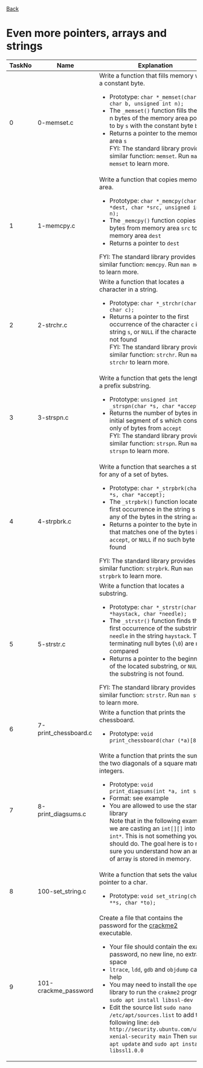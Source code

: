 <a href = "https://github.com/Gtindi/alx-low_level_programming">Back</a>
<h1> Even more pointers, arrays and strings </h1>

| TaskNo | Name | Explanation | Code |
|--------|--------|---------|--------|
| 0 | 0-memset.c | Write a function that fills memory with a constant byte.<ul><li> Prototype: `char *_memset(char *s, char b, unsigned int n);`</li><li> The `_memset()` function fills the first n bytes of the memory area pointed to by `s` with the constant byte `b`</li><li>Returns a pointer to the memory area `s`</li>FYI: The standard library provides a similar function: `memset`. Run `man memset` to learn more. | <a href = "https://github.com/Gtindi/alx-low_level_programming/blob/test/0x07-pointers_arrays_strings/0-memset.c"> View Code </a> |
| 1 | 1-memcpy.c | Write a function that copies memory area.<ul><li> Prototype: `char *_memcpy(char *dest, char *src, unsigned int n);`</li><li>The `_memcpy()` function copies `n` bytes from memory area `src` to memory area `dest`</li><li> Returns a pointer to `dest`</li></ul>FYI: The standard library provides a similar function: `memcpy`. Run `man memcpy` to learn more. | <a href = "https://github.com/Gtindi/alx-low_level_programming/blob/test/0x07-pointers_arrays_strings/1-memcpy.c"> View Code </a> |
| 2 | 2-strchr.c | Write a function that locates a character in a string.<ul><li> Prototype: `char *_strchr(char *s, char c);`</li><li> Returns a pointer to the first occurrence of the character `c` in the string `s`, or `NULL` if the character is not found</li>FYI: The standard library provides a similar function: `strchr`. Run `man strchr` to learn more. | <a href = "https://github.com/Gtindi/alx-low_level_programming/blob/test/0x07-pointers_arrays_strings/2-strchr.c"> View Code </a> |
| 3 | 3-strspn.c | Write a function that gets the length of a prefix substring.<ul><li>Prototype: `unsigned int _strspn(char *s, char *accept);`</li><li>Returns the number of bytes in the initial segment of s which consist only of bytes from `accept`</li> FYI: The standard library provides a similar function: `strspn`. Run `man strspn` to learn more. | <a href = "https://github.com/Gtindi/alx-low_level_programming/blob/test/0x07-pointers_arrays_strings/3-strspn.c"> View Code </a> |
| 4 | 4-strpbrk.c | Write a function that searches a string for any of a set of bytes.<ul><li>Prototype: `char *_strpbrk(char *s, char *accept);`</li><li>The `_strpbrk()` function locates the first occurrence in the string s of any of the bytes in the string `accept`</li><li>Returns a pointer to the byte in `s` that matches one of the bytes in `accept`, or `NULL` if no such byte is found</li></ul>FYI: The standard library provides a similar function: `strpbrk`. Run `man strpbrk` to learn more. | <a href = "https://github.com/Gtindi/alx-low_level_programming/blob/test/0x07-pointers_arrays_strings/4-strpbrk.c"> View Code </a> |
| 5 | 5-strstr.c | Write a function that locates a substring.<ul><li>Prototype: `char *_strstr(char *haystack, char *needle);`</li><li>The `_strstr()` function finds the first occurrence of the substring `needle` in the string `haystack`. The terminating null bytes (`\0`) are not compared</li><li>Returns a pointer to the beginning of the located substring, or `NULL` if the substring is not found.</li></ul>FYI: The standard library provides a similar function: `strstr`. Run `man strstr` to learn more. | <a href = "https://github.com/Gtindi/alx-low_level_programming/blob/test/0x07-pointers_arrays_strings/5-strstr.c"> View Code </a> |
| 6 | 7-print_chessboard.c | Write a function that prints the chessboard.<ul><li>Prototype: `void print_chessboard(char (*a)[8]);`</li></ul> | <a href = "https://github.com/Gtindi/alx-low_level_programming/blob/test/0x07-pointers_arrays_strings/7-print_chessboard.c"> View Code </a> |
| 7 | 8-print_diagsums.c | Write a function that prints the sum of the two diagonals of a square matrix of integers.<ul><li>Prototype: `void print_diagsums(int *a, int size);`</li><li>Format: see example</li><li>You are allowed to use the standard library</li>Note that in the following example we are casting an `int[][]` into an `int*`. This is not something you should do. The goal here is to make sure you understand how an array of array is stored in memory. | <a href = "https://github.com/Gtindi/alx-low_level_programming/blob/test/0x07-pointers_arrays_strings/8-print_diagsums.c"> View Code </a> |
| 8 | 100-set_string.c | Write a function that sets the value of a pointer to a char.<ul><li>Prototype: `void set_string(char **s, char *to);`</li></ul> | <a href = "https://github.com/Gtindi/alx-low_level_programming/blob/test/0x07-pointers_arrays_strings/100-set_string.c"> View Code </a> |
| 9 | 101-crackme_password |Create a file that contains the password for the <a href = "https://github.com/holbertonschool/0x06.c">crackme2</a> executable.<ul><li>Your file should contain the exact password, no new line, no extra space</li><li>`ltrace`, `ldd`, `gdb` and `objdump` can help</li><li>You may need to install the `openssl` library to run the `crakme2` program: `sudo apt install libssl-dev`</li><li>Edit the source list `sudo nano /etc/apt/sources.list` to add the following line: `deb http://security.ubuntu.com/ubuntu xenial-security main` Then `sudo apt update` and `sudo apt install libssl1.0.0` | <a href = "https://github.com/Gtindiaalx-low_level_programming/blob/test/0x07-pointers_arrays_strings/101-crackme_password"> View Code </a> |
